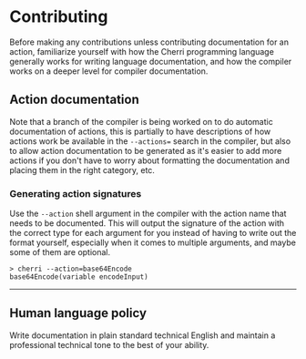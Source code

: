 # Contributing

Before making any contributions unless contributing documentation for an action, familiarize yourself with how the Cherri programming language generally works for writing language documentation,
and how the compiler works on a deeper level for compiler documentation.

## Action documentation

Note that a branch of the compiler is being worked on to do automatic documentation of actions,
this is partially to have descriptions of how actions work be available in the `--actions=` search in the compiler,
but also to allow action documentation to be generated as it's easier to add more actions if you don't have to worry
about formatting the documentation and placing them in the right category, etc.

### Generating action signatures

Use the `--action` shell argument in the compiler with the action name that needs to be documented.
This will output the signature of the action with the correct type for each argument for you instead of having to write
out the format yourself, especially when it comes to multiple arguments, and maybe some of them are optional.

```console
> cherri --action=base64Encode
base64Encode(variable encodeInput)
```

---

## Human language policy

Write documentation in plain standard technical English and maintain a professional technical tone to the best of your ability.
